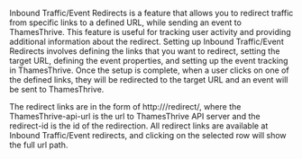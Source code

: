Inbound Traffic/Event Redirects is a feature that allows you to redirect traffic from specific links to a defined URL, while sending an event to ThamesThrive. This feature is useful for tracking user activity and providing additional information about the redirect. Setting up Inbound Traffic/Event Redirects involves defining the links that you want to redirect, setting the target URL, defining the event properties, and setting up the event tracking in ThamesThrive. Once the setup is complete, when a user clicks on one of the defined links, they will be redirected to the target URL and an event will be sent to ThamesThrive. 

The redirect links are in the form of http://<ThamesThrive-api-url>/redirect/<redirect-id>, where the ThamesThrive-api-url is the url to ThamesThrive API server and the redirect-id is the id of the redirection. All redirect links are available at Inbound Traffic/Event redirects, and clicking on the selected row will show the full url path.
